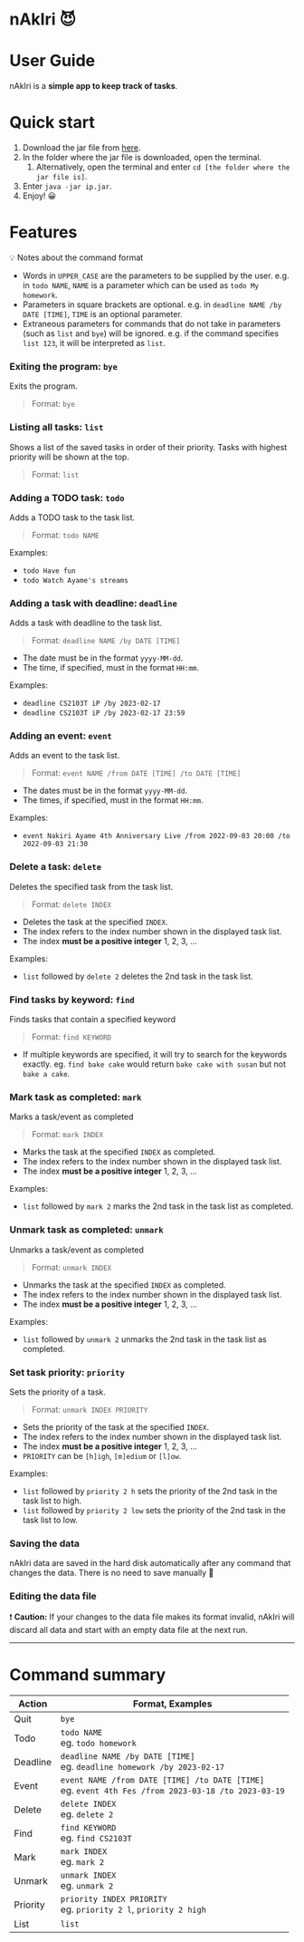 # nAkIri 😈
# User Guide

nAkIri is a **simple app to keep track of tasks**.

# Quick start

1. Download the jar file from [here](https://github.com/Sheemo/ip).
2. In the folder where the jar file is downloaded, open the terminal.
   1. Alternatively, open the terminal and enter `cd [the folder where the jar file is]`.
3. Enter `java -jar ip.jar`.
4. Enjoy! 😀

# Features

💡 Notes about the command format

- Words in `UPPER_CASE` are the parameters to be supplied by the user.
  e.g. in `todo NAME`, `NAME` is a parameter which can be used as `todo My homework`.
- Parameters in square brackets are optional.
  e.g. in `deadline NAME /by DATE [TIME]`, `TIME` is an optional parameter.
- Extraneous parameters for commands that do not take in parameters (such as `list` and `bye`) will be ignored.
  e.g. if the command specifies `list 123`, it will be interpreted as `list`.

### Exiting the program: `bye`

Exits the program.

> Format: `bye`

### Listing all tasks: `list`

Shows a list of the saved tasks in order of their priority.
Tasks with highest priority will be shown at the top.

> Format: `list`

### Adding a TODO task: `todo`

Adds a TODO task to the task list.

> Format: `todo NAME`

Examples:

- `todo Have fun`
- `todo Watch Ayame's streams`

### Adding a task with deadline: `deadline`

Adds a task with deadline to the task list.

> Format: `deadline NAME /by DATE [TIME]`
- The date must be in the format `yyyy-MM-dd`.
- The time, if specified, must in the format `HH:mm`.

Examples:

- `deadline CS2103T iP /by 2023-02-17`
- `deadline CS2103T iP /by 2023-02-17 23:59`

### Adding an event: `event`

Adds an event to the task list.

> Format: `event NAME /from DATE [TIME] /to DATE [TIME]`
- The dates must be in the format `yyyy-MM-dd`.
- The times, if specified, must in the format `HH:mm`.

Examples:

- `event Nakiri Ayame 4th Anniversary Live /from 2022-09-03 20:00 /to 2022-09-03 21:30`

### Delete a task: `delete`

Deletes the specified task from the task list.

> Format: `delete INDEX`
- Deletes the task at the specified `INDEX`.
- The index refers to the index number shown in the displayed task list.
- The index **must be a positive integer** 1, 2, 3, …

Examples:

- `list` followed by `delete 2` deletes the 2nd task in the task list.

### Find tasks by keyword: `find`

Finds tasks that contain a specified keyword

> Format: `find KEYWORD`
- If multiple keywords are specified, it will try to search for the keywords exactly.
  eg. `find bake cake` would return `bake cake with susan` but not `bake a cake`.

### Mark task as completed: `mark`

Marks a task/event as completed

> Format: `mark INDEX`
- Marks the task at the specified `INDEX` as completed.
- The index refers to the index number shown in the displayed task list.
- The index **must be a positive integer** 1, 2, 3, …

Examples:

- `list` followed by `mark 2` marks the 2nd task in the task list as completed.

### Unmark task as completed: `unmark`

Unmarks a task/event as completed

> Format: `unmark INDEX`
- Unmarks the task at the specified `INDEX` as completed.
- The index refers to the index number shown in the displayed task list.
- The index **must be a positive integer** 1, 2, 3, …

Examples:

- `list` followed by `unmark 2` unmarks the 2nd task in the task list as completed.

### Set task priority: `priority`

Sets the priority of a task.

> Format: `unmark INDEX PRIORITY`
- Sets the priority of the task at the specified `INDEX`.
- The index refers to the index number shown in the displayed task list.
- The index **must be a positive integer** 1, 2, 3, …
- `PRIORITY` can be `[h]igh`, `[m]edium` or `[l]ow`.

Examples:

- `list` followed by `priority 2 h` sets the priority of the 2nd task in the task list to high.
- `list` followed by `priority 2 low` sets the priority of the 2nd task in the task list to low.

### Saving the data

nAkIri data are saved in the hard disk automatically after any command that changes the data. There is no need to save manually 🙂

### Editing the data file

❗ **Caution:** If your changes to the data file makes its format invalid, nAkIri will discard all data and start with an empty data file at the next run.

---

# Command summary

| Action   | Format, Examples                                                                                      |
|----------|-------------------------------------------------------------------------------------------------------|
| Quit     | `bye`                                                                                                 |
| Todo     | `todo NAME`<br>eg. `todo homework`                                                                    |
| Deadline | `deadline NAME /by DATE [TIME]`<br>eg. `deadline homework /by 2023-02-17`                             |
| Event    | `event NAME /from DATE [TIME] /to DATE [TIME]`<br>eg. `event 4th Fes /from 2023-03-18 /to 2023-03-19` |
| Delete   | `delete INDEX`<br>eg. `delete 2`                                                                      |
| Find     | `find KEYWORD`<br>eg. `find CS2103T`                                                                  |
| Mark     | `mark INDEX`<br>eg. `mark 2`                                                                          |
| Unmark   | `unmark INDEX`<br>eg. `unmark 2`                                                                      |
| Priority | `priority INDEX PRIORITY`<br>eg. `priority 2 l`, `priority 2 high`                                    |
| List     | `list`                                                                                                |
